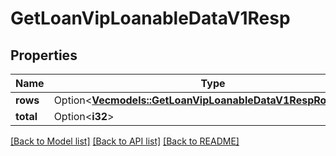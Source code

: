# GetLoanVipLoanableDataV1Resp

## Properties

Name | Type | Description | Notes
------------ | ------------- | ------------- | -------------
**rows** | Option<[**Vec<models::GetLoanVipLoanableDataV1RespRowsInner>**](GetLoanVipLoanableDataV1Resp_rows_inner.md)> |  | [optional]
**total** | Option<**i32**> |  | [optional]

[[Back to Model list]](../README.md#documentation-for-models) [[Back to API list]](../README.md#documentation-for-api-endpoints) [[Back to README]](../README.md)


